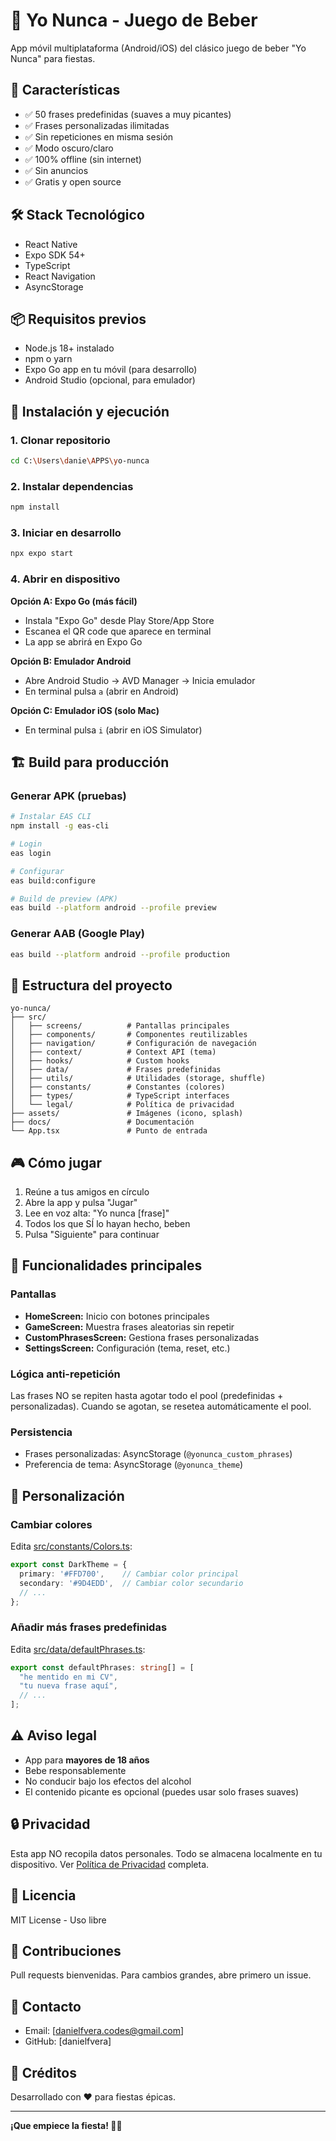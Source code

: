 # 🍻 Yo Nunca - Juego de Beber

App móvil multiplataforma (Android/iOS) del clásico juego de beber "Yo Nunca" para fiestas.

## 🎯 Características

- ✅ 50 frases predefinidas (suaves a muy picantes)
- ✅ Frases personalizadas ilimitadas
- ✅ Sin repeticiones en misma sesión
- ✅ Modo oscuro/claro
- ✅ 100% offline (sin internet)
- ✅ Sin anuncios
- ✅ Gratis y open source

## 🛠️ Stack Tecnológico

- React Native
- Expo SDK 54+
- TypeScript
- React Navigation
- AsyncStorage

## 📦 Requisitos previos

- Node.js 18+ instalado
- npm o yarn
- Expo Go app en tu móvil (para desarrollo)
- Android Studio (opcional, para emulador)

## 🚀 Instalación y ejecución

### 1. Clonar repositorio

```bash
cd C:\Users\danie\APPS\yo-nunca
```

### 2. Instalar dependencias

```bash
npm install
```

### 3. Iniciar en desarrollo

```bash
npx expo start
```

### 4. Abrir en dispositivo

**Opción A: Expo Go (más fácil)**
- Instala "Expo Go" desde Play Store/App Store
- Escanea el QR code que aparece en terminal
- La app se abrirá en Expo Go

**Opción B: Emulador Android**
- Abre Android Studio → AVD Manager → Inicia emulador
- En terminal pulsa `a` (abrir en Android)

**Opción C: Emulador iOS (solo Mac)**
- En terminal pulsa `i` (abrir en iOS Simulator)

## 🏗️ Build para producción

### Generar APK (pruebas)

```bash
# Instalar EAS CLI
npm install -g eas-cli

# Login
eas login

# Configurar
eas build:configure

# Build de preview (APK)
eas build --platform android --profile preview
```

### Generar AAB (Google Play)

```bash
eas build --platform android --profile production
```

## 📁 Estructura del proyecto

```
yo-nunca/
├── src/
│   ├── screens/          # Pantallas principales
│   ├── components/       # Componentes reutilizables
│   ├── navigation/       # Configuración de navegación
│   ├── context/          # Context API (tema)
│   ├── hooks/            # Custom hooks
│   ├── data/             # Frases predefinidas
│   ├── utils/            # Utilidades (storage, shuffle)
│   ├── constants/        # Constantes (colores)
│   ├── types/            # TypeScript interfaces
│   └── legal/            # Política de privacidad
├── assets/               # Imágenes (icono, splash)
├── docs/                 # Documentación
└── App.tsx               # Punto de entrada
```

## 🎮 Cómo jugar

1. Reúne a tus amigos en círculo
2. Abre la app y pulsa "Jugar"
3. Lee en voz alta: "Yo nunca [frase]"
4. Todos los que SÍ lo hayan hecho, beben
5. Pulsa "Siguiente" para continuar

## 🧩 Funcionalidades principales

### Pantallas

- **HomeScreen:** Inicio con botones principales
- **GameScreen:** Muestra frases aleatorias sin repetir
- **CustomPhrasesScreen:** Gestiona frases personalizadas
- **SettingsScreen:** Configuración (tema, reset, etc.)

### Lógica anti-repetición

Las frases NO se repiten hasta agotar todo el pool (predefinidas + personalizadas). Cuando se agotan, se resetea automáticamente el pool.

### Persistencia

- Frases personalizadas: AsyncStorage (`@yonunca_custom_phrases`)
- Preferencia de tema: AsyncStorage (`@yonunca_theme`)

## 🎨 Personalización

### Cambiar colores

Edita [src/constants/Colors.ts](src/constants/Colors.ts):

```typescript
export const DarkTheme = {
  primary: '#FFD700',    // Cambiar color principal
  secondary: '#9D4EDD',  // Cambiar color secundario
  // ...
};
```

### Añadir más frases predefinidas

Edita [src/data/defaultPhrases.ts](src/data/defaultPhrases.ts):

```typescript
export const defaultPhrases: string[] = [
  "he mentido en mi CV",
  "tu nueva frase aquí",
  // ...
];
```

## ⚠️ Aviso legal

- App para **mayores de 18 años**
- Bebe responsablemente
- No conducir bajo los efectos del alcohol
- El contenido picante es opcional (puedes usar solo frases suaves)

## 🔒 Privacidad

Esta app NO recopila datos personales. Todo se almacena localmente en tu dispositivo. Ver [Política de Privacidad](./docs/PRIVACY_POLICY.md) completa.

## 📄 Licencia

MIT License - Uso libre

## 🤝 Contribuciones

Pull requests bienvenidas. Para cambios grandes, abre primero un issue.

## 📧 Contacto

- Email: [danielfvera.codes@gmail.com]
- GitHub: [danielfvera]

## 🙏 Créditos

Desarrollado con ❤️ para fiestas épicas.

---

**¡Que empiece la fiesta! 🎉🍻**
